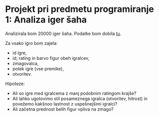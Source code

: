 # Projekt pri predmetu programiranje 1: Analiza iger šaha

Analizirala bom 20000 iger šaha. Podatke bom dobila [tu](https://www.kaggle.com/datasnaek/chess?fbclid=IwAR2Rv919BiSxcg4cfojjplukWl1xpPhtAbJ_oQSw0w7NX1yHIGmdWU8CZRU).

Za vsako igro bom zajela:
* id igre,
* id, rating in barvo figur obeh igralcev,
* zmagovalca,
* potek igre (vse premike),
* otvoritev.

Hipoteze:
* Ali so igre med igralcema z manj podobnim ratingom krajše?
* Ali lahko ugotovimo stil posameznega igralca (otvoritev, hitrost) in povežemo kakšnoo lastnost z uspešnejšimi igralci?
* Ali začetna prednost belih figur vpliva na zmago?
